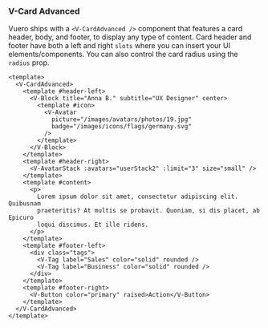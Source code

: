 ### V-Card Advanced

Vuero ships with a `<V-CardAdvanced />` component that features a card header,
body, and footer, to display any type of content.
Card header and footer have both a left and right `slots` where you
can insert your UI elements/components. You can also control the card radius
using the `radius` prop.

<!--code-->

```vue
<template>
  <V-CardAdvanced>
    <template #header-left>
      <V-Block title="Anna B." subtitle="UX Designer" center>
        <template #icon>
          <V-Avatar
            picture="/images/avatars/photos/19.jpg"
            badge="/images/icons/flags/germany.svg"
          />
        </template>
      </V-Block>
    </template>
    <template #header-right>
      <V-AvatarStack :avatars="userStack2" :limit="3" size="small" />
    </template>
    <template #content>
      <p>
        Lorem ipsum dolor sit amet, consectetur adipiscing elit. Quibusnam
        praeteritis? At multis se probavit. Quoniam, si dis placet, ab Epicuro
        loqui discimus. Et ille ridens.
      </p>
    </template>
    <template #footer-left>
      <div class="tags">
        <V-Tag label="Sales" color="solid" rounded />
        <V-Tag label="Business" color="solid" rounded />
      </div>
    </template>
    <template #footer-right>
      <V-Button color="primary" raised>Action</V-Button>
    </template>
  </V-CardAdvanced>
</template>
```

<!--/code-->
